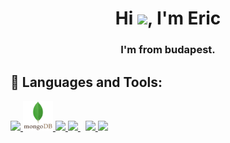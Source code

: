 <!--
<a href="#"><img width="100%" height="auto" src="https://i.imgur.com/iXuL1HG.png" height="175px"/></a>
-->

<h1 align="center">Hi <img src="https://raw.githubusercontent.com/MartinHeinz/MartinHeinz/master/wave.gif" width="30px">, I'm Eric</h1>
<h3 align="center">I'm from budapest.</h3>



<!--
**ericpd/ericpd** is a ✨ _special_ ✨ repository because its `README.md` (this file) appears on your GitHub profile.

Here are some ideas to get you started:

- 🔭 I’m currently working on ...
- 🌱 I’m currently learning ...
- 👯 I’m looking to collaborate on ...
- 🤔 I’m looking for help with ...
- 💬 Ask me about ...
- 📫 How to reach me: ...
- 😄 Pronouns: ...
- ⚡ Fun fact: ...
- ⚡ Fun act: ...


![Anurag's GitHub stats](https://github-readme-stats.vercel.app/api?username=ericpd&theme=chartreuse-dark&show_icons=true)</p>
-->

## 🚀 Languages and Tools:

<p align="left"> 
  <a href="https://www.python.org" target="_blank"> <img src="https://img.icons8.com/color/48/000000/python.png"/> </a>
   <a href="https://www.mongodb.com/" target="_blank"> <img src="https://raw.githubusercontent.com/devicons/devicon/master/icons/mongodb/mongodb-original-wordmark.svg" alt="mongodb" width="48" height="48"/> </a> 
    <a href="https://www.java.com" target="_blank"> <img src="https://img.icons8.com/color/48/000000/java-coffee-cup-logo.png"/> </a>
  <a style="padding-right:8px;" href="https://www.mysql.com/" target="_blank"> <img src="https://img.icons8.com/fluent/50/000000/mysql-logo.png"/> </a>
      <a href="https://git-scm.com/" target="_blank"> <img src="https://img.icons8.com/color/48/000000/git.png"/> </a> 
  <a href="https://firebase.google.com/" target="_blank"> <img src="https://img.icons8.com/color/48/000000/firebase.png"/> </a>
</p>
<!--
## Connect with me:
<p align="left">

 <a href = "https://twitter.com/####"><img src="https://img.icons8.com/fluent/48/000000/twitter.png"/></a>
<a href = "https://www.linkedin.com/in/####"><img src="https://img.icons8.com/fluent/48/000000/linkedin.png"/></a>
<a href = "https://www.instagram.com/###/"><img src="https://img.icons8.com/fluent/48/000000/instagram-new.png"/></a>


</p>

## ❤ Views and Followers
<a href="https://github.com/Meghna-DAS/github-profile-views-counter">
    <img src="https://komarev.com/ghpvc/?username=ericpd">
</a>
<a href="https://github.com/ericpd?tab=followers"><img src="https://img.shields.io/github/followers/ericpd?label=Followers&style=social" alt="GitHub Badge"></a>
-->  
  
  
  
  
